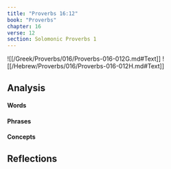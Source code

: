```yaml
---
title: "Proverbs 16:12"
book: "Proverbs"
chapter: 16
verse: 12
section: Solomonic Proverbs 1
---
```

![[/Greek/Proverbs/016/Proverbs-016-012G.md#Text]]
![[/Hebrew/Proverbs/016/Proverbs-016-012H.md#Text]]

## Analysis

#### Words

#### Phrases

#### Concepts

## Reflections
